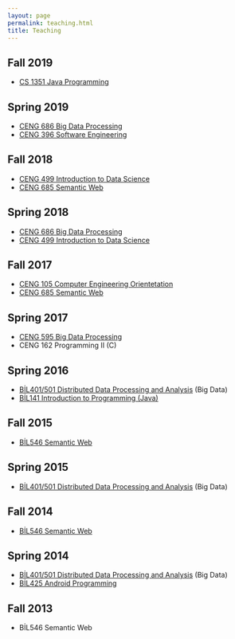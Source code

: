 ```yaml
---
layout: page
permalink: teaching.html
title: Teaching
---
```


<h2>Fall 2019</h2>
<ul>
<li><a title="Java Programming" href="https://piazza.com/angelo.edu/fall2019/cs1351/home" target="_blank" rel="noopener">CS 1351 Java Programming</a></li>
</ul>

<h2>Spring 2019</h2>
<ul>
<li><a title="Distributed Data Processing and Analysis (BIG DATA) Course" href="https://piazza.com/cankaya.edu.tr/spring2019/ceng686/home" target="_blank" rel="noopener">CENG 686 Big Data Processing</a></li>
<li><a title="Distributed Data Processing and Analysis (BIG DATA) Course" href="https://piazza.com/cankaya.edu.tr/spring2019/ceng396/home" target="_blank" rel="noopener">CENG 396 Software Engineering</a></li>
</ul>
<h2>Fall 2018</h2>
<ul>
<li><a title="Distributed Data Processing and Analysis (BIG DATA) Course" href="https://piazza.com/cankaya.edu.tr/fall2018/ceng499/home" target="_blank" rel="noopener">CENG 499 Introduction to Data Science</a></li>
<li><a href="https://piazza.com/cankaya.edu.tr/fall2018/ceng685/home" target="_blank" rel="noopener">CENG 685 Semantic Web</a></li>
</ul>
<h2>Spring 2018</h2>
<ul>
<li><a title="Distributed Data Processing and Analysis (BIG DATA) Course" href="https://piazza.com/cankaya.edu.tr/spring2018/ceng686/home" target="_blank" rel="noopener">CENG 686 Big Data Processing</a></li>
<li><a title="Distributed Data Processing and Analysis (BIG DATA) Course" href="https://piazza.com/cankaya.edu.tr/spring2018/ceng499/home" target="_blank" rel="noopener">CENG 499 Introduction to Data Science</a></li>
</ul>
<h2>Fall 2017</h2>
<ul>
<li><a href="https://piazza.com/cankaya.edu.tr/fall2017/ceng105/home" target="_blank" rel="noopener">CENG 105 Computer Engineering Orientetation</a></li>
<li><a href="https://piazza.com/cankaya.edu.tr/fall2017/ceng685/home" target="_blank" rel="noopener">CENG 685 Semantic Web</a></li>
</ul>
<h2>Spring 2017</h2>
<ul>
<li><a title="Distributed Data Processing and Analysis (BIG DATA) Course" href="https://piazza.com/cankaya.edu.tr/spring2017/ceng595/home" target="_blank" rel="noopener">CENG 595 Big Data Processing</a></li>
<li>CENG 162 Programming II (C)</li>
</ul>
<h2>Spring 2016</h2>
<ul>
<li><a title="Distributed Data Processing and Analysis (BIG DATA) Course" href="https://piazza.com/etu.edu.tr/spring2016/bil401501/home" target="_blank" rel="noopener">BİL401/501 Distributed Data Processing and Analysis</a> (Big Data)</li>
<li><a href="https://piazza.com/etu.edu.tr/spring2016/bil141/home" target="_blank" rel="noopener">BİL141 Introduction to Programming (Java)</a></li>
</ul>
<h2>Fall 2015</h2>
<ul>
<li><a title="Semantic Web Course" href="https://piazza.com/etu.edu.tr/fall2015/bil546/home" target="_blank" rel="noopener">BİL546 Semantic Web</a></li>
</ul>
<h2>Spring 2015</h2>
<ul>
<li><a title="Distributed Data Processing and Analysis (BIG DATA) Course" href="https://piazza.com/etu.edu.tr/spring2015/bil401501/home" target="_blank" rel="noopener">BİL401/501 Distributed Data Processing and Analysis</a> (Big Data)</li>
</ul>
<h2>Fall 2014</h2>
<ul>
<li><a title="Semantic Web Course" href="https://piazza.com/etu.edu.tr/fall2014/bil546/home">BİL546 Semantic Web</a></li>
</ul>
<h2>Spring 2014</h2>
<ul>
<li><a title="Distributed Data Processing and Analysis (BIG DATA) Course" href="https://piazza.com/etu.edu.tr/spring2014/bil401501/home" target="_blank" rel="noopener">BİL401/501 Distributed Data Processing and Analysis</a> (Big Data)</li>
<li><a title="Android Programming Course" href="https://piazza.com/etu.edu.tr/spring2014/bil425/home" target="_blank" rel="noopener">BİL425 Android Programming</a></li>
</ul>
<h2>Fall 2013</h2>
<ul>
<li>BİL546 Semantic Web</li>
</ul>

